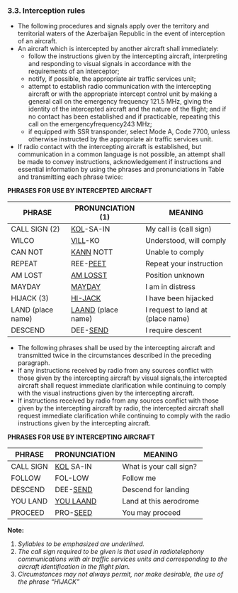 ### 3.3. **Interception rules**

- The following procedures and signals apply over the territory and territorial waters of the Azerbaijan Republic in the event of interception of an aircraft.
- An aircraft which is intercepted by another aircraft shall immediately:
  - follow the instructions given by the intercepting aircraft, interpreting and responding to visual signals in accordance with the requirements of an interceptor;
  - notify, if possible, the appropriate air traffic services unit;
  - attempt to establish radio communication with the intercepting aircraft or with the appropriate intercept control unit by making a general call on the emergency frequency 121.5 MHz, giving the identity of the intercepted aircraft and the nature of the flight; and if no contact has been established and if practicable, repeating this call on the emergencyfrequency243 MHz;
  - if equipped with SSR transponder, select Mode A, Code 7700, unless otherwise instructed by the appropriate air traffic services unit.
- If radio contact with the intercepting aircraft is established, but communication in a common language is not possible, an attempt shall be made to convey instructions, acknowledgement if instructions and essential information by using the phrases and pronunciations in Table and transmitting each phrase twice:

**PHRASES FOR USE BY INTERCEPTED AIRCRAFT**

| PHRASE            | PRONUNCIATION (1)         | MEANING                           |
| ----------------- | ------------------------- | --------------------------------- |
| CALL SIGN (2)     | <u>KOL</u>-SA-IN          | My call is (call sign)            |
| WILCO             | <u>VILL</u>-KO            | Understood, will comply           |
| CAN NOT           | <u>KANN</u> NOTT          | Unable to comply                  |
| REPEAT            | REE-<u>PEET</u>           | Repeat your instruction           |
| AM LOST           | <u>AM LOSST</u>           | Position unknown                  |
| MAYDAY            | <u>MAYDAY</u>             | I am in distress                  |
| HIJACK (3)        | <u>HI-JACK</u>            | I have been hijacked              |
| LAND (place name) | <u>LAAND</u> (place name) | I request to land at (place name) |
| DESCEND           | DEE-<u>SEND</u>           | I require descent                 |

- The following phrases shall be used by the intercepting aircraft and transmitted twice in the circumstances described in the preceding paragraph.
- If any instructions received by radio from any sources conflict with those given by the intercepting aircraft by visual signals,the intercepted aircraft shall request immediate clarification while continuing to comply with the visual instructions given by the intercepting aircraft.
- If instructions received by radio from any sources conflict with those given by the intercepting aircraft by radio, the intercepted aircraft shall request immediate clarification while continuing to comply with the radio instructions given by the intercepting aircraft.

**PHRASES FOR USE BY INTERCEPTING AIRCRAFT**

| PHRASE    | PRONUNCIATION    | MEANING                 |
| --------- | ---------------- | ----------------------- |
| CALL SIGN | <u>KOL</u> SA-IN | What is your call sign? |
| FOLLOW    | FOL-LOW          | Follow me               |
| DESCEND   | DEE-<u>SEND</u>  | Descend for landing     |
| YOU LAND  | <u>YOU LAAND</u> | Land at this aerodrome  |
| PROCEED   | PRO-<u>SEED</u>  | You may proceed         |

**Note:**

1. *Syllables to be emphasized are underlined.*
2. *The call sign required to be given is that used in radiotelephony communications with air traffic services units and corresponding to the aircraft identification in the flight plan.*
3. *Circumstances may not always permit, nor make desirable, the use of the phrase “HIJACK”*